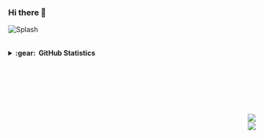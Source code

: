 ### Hi there 👋

![Splash](https://media.giphy.com/media/ksijjzCkg1kly/giphy.gif)


<br />

<details>
  <summary><b>:gear: &nbsp;GitHub Statistics</b></summary>
  <br/>
    <p align="center">
        <img height="137px" src="https://github-readme-streak-stats.herokuapp.com/?user=krectra&hide_border=true&theme=nightowl" />
    </p>
    <p align="center">
        <img height="137px" src="https://github-readme-stats.vercel.app/api?username=krectra&hide_title=true&show_icons=true&count_private=true&theme=nightowl&hide=stars" />
    </p>
    <p align="center">
        <img height="137px" src="https://github-readme-stats.vercel.app/api/top-langs/?username=krectra&hide=html&hide_title=true&hide_border=true&layout=compact&langs_count=8&theme=nightowl" />
    </p>
  
</details>


<br /><br /><br />
<img align="right" alt="" src="https://www.python.org/static/community_logos/python-powered-w-140x56.png" />
<br /><br /><br />
<img align="right" src="https://komarev.com/ghpvc/?username=krectra" />
<br />
<img align="right" src="https://badges.pufler.dev/repos/krectra?style=flat-square&color=black&logo=github">
<!--
**krectra/krectra** is a ✨ _special_ ✨ repository because its `README.md` (this file) appears on your GitHub profile.

Here are some ideas to get you started:

- 🔭 I’m currently working on ...
- 🌱 I’m currently learning ...
- 👯 I’m looking to collaborate on ...
- 🤔 I’m looking for help with ...
- 💬 Ask me about ...
- 📫 How to reach me: ...
- 😄 Pronouns: ...
- ⚡ Fun fact: ...
-->
